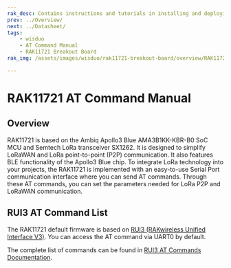 ```yaml
---
rak_desc: Contains instructions and tutorials in installing and deploying your RAK11721 Breakout Board. Instructions are written in a detailed and step-by-step manner for an easier experience in setting up your LoRaWAN Module. 
prev: ../Overview/
next: ../Datasheet/
tags:
    - wisduo
    - AT Command Manual
    - RAK11721 Breakout Board
rak_img: /assets/images/wisduo/rak11721-breakout-board/overview/RAK11721_Breakout_home.png

---
```


# RAK11721 AT Command Manual

## Overview

RAK11721 is based on the Ambiq Apollo3 Blue AMA3B1KK-KBR-B0 SoC MCU and Semtech LoRa transceiver SX1262. It is designed to simplify LoRaWAN and LoRa point-to-point (P2P) communication. It also features BLE functionality of the Apollo3 Blue chip. To integrate LoRa technology into your projects, the RAK11721 is implemented with an easy-to-use Serial Port communication interface where you can send AT commands. Through these AT commands, you can set the parameters needed for LoRa P2P and LoRaWAN communication.

## RUI3 AT Command List

The RAK11721 default firmware is based on [RUI3 (RAKwireless Unified Interface V3)](/RUI3/#overview). You can access the AT command via UART0 by default.

The complete list of commands can be found in [RUI3 AT Commands Documentation](/RUI3/Serial-Operating-Modes/AT-Command-Manual/#content).
